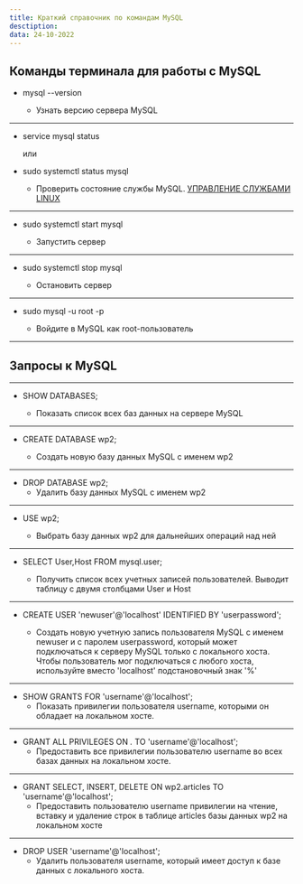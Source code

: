 ```yaml
---
title: Краткий справочник по командам MySQL
desctiption:
data: 24-10-2022
---
```


## Команды терминала для работы с MySQL

- mysql --version

  - Узнать версию сервера MySQL

---

- service mysql status

  или

- sudo systemctl status mysql

  - Проверить состояние службы MySQL. [УПРАВЛЕНИЕ СЛУЖБАМИ LINUX](https://losst.pro/upravlenie-sluzhbami-linux#Утилита_systemctl)

---

- sudo systemctl start mysql

  - Запустить сервер

---

- sudo systemctl stop mysql

  - Остановить сервер

---

- sudo mysql -u root -p

  - Войдите в MySQL как root-пользователь

---

## Запросы к MySQL

---

- SHOW DATABASES;

  - Показать список всех баз данных на сервере MySQL

---

- CREATE DATABASE wp2;

  - Создать новую базу данных MySQL с именем wp2

---

- DROP DATABASE wp2;
  - Удалить базу данных MySQL с именем wp2

---

- USE wp2;

  - Выбрать базу данных wp2 для дальнейших операций над ней

---

- SELECT User,Host FROM mysql.user;

  - Получить список всех учетных записей пользователей. Выводит таблицу с двумя столбцами User и Host

---

- CREATE USER 'newuser'@'localhost' IDENTIFIED BY 'userpassword';

  - Создать новую учетную запись пользователя MySQL с именем newuser и с паролем userpassword, который может подключаться к серверу MySQL только с локального хоста. Чтобы пользователь мог подключаться с любого хоста, используйте вместо 'localhost' подстановочный знак '%'

---

- SHOW GRANTS FOR 'username'@'localhost';
  - Показать привилегии пользователя username, которыми он обладает на локальном хосте.

---

- GRANT ALL PRIVILEGES ON _._ TO 'username'@'localhost';
  - Предоставить все привилегии пользователю username во всех базах данных на локальном хосте.

---

- GRANT SELECT, INSERT, DELETE ON wp2.articles TO 'username'@'localhost';
  - Предоставить пользователю username привилегии на чтение, вставку и удаление строк в таблице articles базы данных wp2 на локальном хосте

---

- DROP USER 'username'@'localhost';
  - Удалить пользователя username, который имеет доступ к базе данных с локального хоста.
